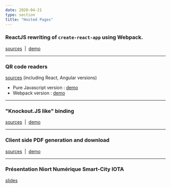 ```yaml
---
date: 2020-04-21
type: section
title: "Hosted Pages"
---
```


### ReactJS rewriting of `create-react-app` using Webpack.

[sources](https://github.com/avergnaud/meetup-novembre-2019)&nbsp;&nbsp;|&nbsp;&nbsp;[demo](/meetup-react)

<hr class="hosted">

### QR code readers

[sources](https://github.com/avergnaud?utf8=%E2%9C%93&tab=repositories&q=qr) (including React, Angular versions)

* Pure Javascript version : [demo](/qr-pure-js)
* Webpack version : [demo](/qr-webpack)

<hr class="hosted">

### "Knockout.JS like" binding

[sources](https://github.com/avergnaud/knockoutjs-like-binding)&nbsp;&nbsp;|&nbsp;&nbsp;[demo](/ko)

<hr class="hosted">

### Client side PDF generation and download

[sources](https://github.com/avergnaud/js-pdf-gen-dl)&nbsp;&nbsp;|&nbsp;&nbsp;[demo](/js-pdf-gen-dl)

<hr class="hosted">

### Présentation Niort Numérique Smart-City IOTA

[slides](/smart-city)